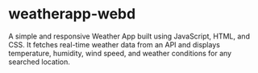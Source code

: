 # weatherapp-webd
A simple and responsive Weather App built using JavaScript, HTML, and CSS. It fetches real-time weather data from an API and displays temperature, humidity, wind speed, and weather conditions for any searched location.
